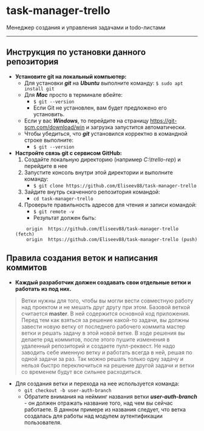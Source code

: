 # task-manager-trello
Менеджер создания и управления задачами и todo-листами
____

## Инструкция по установки данного репозитория

- **Установите git на локальный компьютер:**
    - Для установки ***git*** на ***Ubuntu*** выполните команду:
	    `$ sudo apt install git`
	- Для ***Mac*** просто в терминале вбейте:
	    - `$ git --version`
	    - Если Git не установлен, вам будет предложено его установить.
	- Если у вас ***Windows***, то перейдите на страницу https://git-scm.com/download/win и загрузка запустится автоматически.
	- Чтобы убедиться, что ***git*** установился корректно в командной строке выполните:
	    - `$ git --version`
- **Настройте связь git c cервисом GitHub:**
	1. Создайте локальную директорию (например *C:\trello-rep*) и перейдите в нее
	2. Запустите консоль внутри этой директории и выполните команду:
	    - `$ git clone https://github.com/Eliseev88/task-manager-trello`
	3. Зайдите внутрь скаченного репозитория командой:
	    - `cd task-manager-trello`
	4. Проверьте правильность адресов для чтения и записи командой:
	    - `$ git remote -v`
	    - Результат должен быть:
	```
		origin  https://github.com/Eliseev88/task-manager-trello (fetch)
		origin  https://github.com/Eliseev88/task-manager-trello (push)
    ```
## Правила создания веток и написания коммитов

- **Каждый разработчик должен создавать свои отдельные ветки и работать из под них.**
> Ветки нужны для того, чтобы вы могли вести совместную работу над проектом и не мешать друг другу при этом. 
	Базовой веткой считается **master**. В ней содержится основной код приложения. 
	Перед тем как взяться за решение какой-то задачи, вы должны завести новую ветку от последнего рабочего коммита мастер ветки и решать задачу в этой новой ветке. 
	В ходе решения вы делаете ряд коммитов, после этого пушите изменения в удаленный репозиторий и создаете пулл-реквест.
    Не надо заводить себе именную ветку и работать всегда в ней, решая по одной задачи за раз. 
	Так можно решать только одну задачу и нельзя быстро переключиться на решение другой задачи и ветки со временем будут все сильнее расходиться.
	
- Для создания ветки и перехода на нее используется команда:
    - `git checkout -b user-auth-branch`
    - Обратите внимания на нейминг названия ветки ***user-auth-branch*** - он должен отражать название того, над чем вы сейчас работаете.
В данном примере из названия следует, что ветка создалась для работы над модулем аутентификации пользователя.
